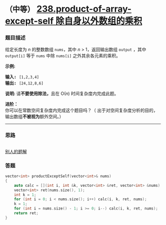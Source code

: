 # `（中等）`  [238.product-of-array-except-self 除自身以外数组的乘积](https://leetcode-cn.com/problems/product-of-array-except-self/)

### 题目描述
<p>给定长度为&nbsp;<em>n</em>&nbsp;的整数数组&nbsp;<code>nums</code>，其中&nbsp;<em>n</em> &gt; 1，返回输出数组&nbsp;<code>output</code>&nbsp;，其中 <code>output[i]</code>&nbsp;等于&nbsp;<code>nums</code>&nbsp;中除&nbsp;<code>nums[i]</code>&nbsp;之外其余各元素的乘积。</p>

<p><strong>示例:</strong></p>

<pre><strong>输入:</strong> <code>[1,2,3,4]</code>
<strong>输出:</strong> <code>[24,12,8,6]</code></pre>

<p><strong>说明: </strong>请<strong>不要使用除法，</strong>且在&nbsp;O(<em>n</em>) 时间复杂度内完成此题。</p>

<p><strong>进阶：</strong><br>
你可以在常数空间复杂度内完成这个题目吗？（ 出于对空间复杂度分析的目的，输出数组<strong>不被视为</strong>额外空间。）</p>


---
### 思路
```
```

[别人的题解](https://leetcode-cn.com/problems/product-of-array-except-self/solution/cheng-ji-dang-qian-shu-zuo-bian-de-cheng-ji-dang-q/)  


### 答题
``` C++
vector<int> productExceptSelf(vector<int>& nums) 
{
	auto calc = [](int i, int &k, vector<int> &ret, vector<int> &nums) { ret[i] *= k; k *= nums[i]; };
	vector<int> ret(nums.size(), 1);
	int k = 1;
	for (int i = 0; i < nums.size(); i++) calc(i, k, ret, nums);
	k = 1;
	for (int i = nums.size() - 1; i >= 0; i--) calc(i, k, ret, nums);
	return ret;
}
```

